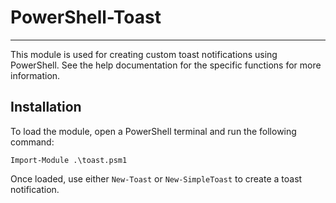 # PowerShell-Toast

---

This module is used for creating custom toast notifications using PowerShell. See the help documentation for the specific functions for more information.

## Installation

To load the module, open a PowerShell terminal and run the following command:

```
Import-Module .\toast.psm1
```

Once loaded, use either `New-Toast` or `New-SimpleToast` to create a toast notification.
